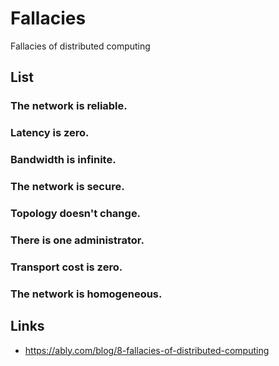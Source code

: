 # Fallacies

Fallacies of distributed computing

## List

### The network is reliable.
### Latency is zero.
### Bandwidth is infinite.
### The network is secure.
### Topology doesn't change.
### There is one administrator.
### Transport cost is zero.
### The network is homogeneous.

## Links

- https://ably.com/blog/8-fallacies-of-distributed-computing
